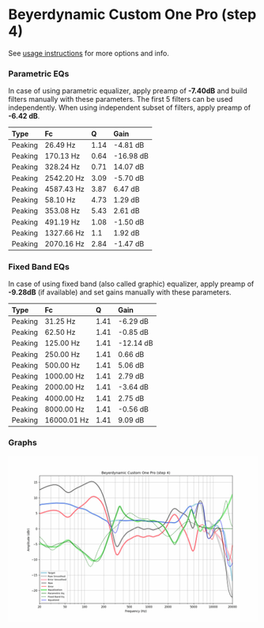 # Beyerdynamic Custom One Pro (step 4)
See [usage instructions](https://github.com/jaakkopasanen/AutoEq#usage) for more options and info.

### Parametric EQs
In case of using parametric equalizer, apply preamp of **-7.40dB** and build filters manually
with these parameters. The first 5 filters can be used independently.
When using independent subset of filters, apply preamp of **-6.42 dB**.

| Type    | Fc         |    Q | Gain      |
|:--------|:-----------|:-----|:----------|
| Peaking | 26.49 Hz   | 1.14 | -4.81 dB  |
| Peaking | 170.13 Hz  | 0.64 | -16.98 dB |
| Peaking | 328.24 Hz  | 0.71 | 14.07 dB  |
| Peaking | 2542.20 Hz | 3.09 | -5.70 dB  |
| Peaking | 4587.43 Hz | 3.87 | 6.47 dB   |
| Peaking | 58.10 Hz   | 4.73 | 1.29 dB   |
| Peaking | 353.08 Hz  | 5.43 | 2.61 dB   |
| Peaking | 491.19 Hz  | 1.08 | -1.50 dB  |
| Peaking | 1327.66 Hz | 1.1  | 1.92 dB   |
| Peaking | 2070.16 Hz | 2.84 | -1.47 dB  |

### Fixed Band EQs
In case of using fixed band (also called graphic) equalizer, apply preamp of **-9.28dB**
(if available) and set gains manually with these parameters.

| Type    | Fc          |    Q | Gain      |
|:--------|:------------|:-----|:----------|
| Peaking | 31.25 Hz    | 1.41 | -6.29 dB  |
| Peaking | 62.50 Hz    | 1.41 | -0.85 dB  |
| Peaking | 125.00 Hz   | 1.41 | -12.14 dB |
| Peaking | 250.00 Hz   | 1.41 | 0.66 dB   |
| Peaking | 500.00 Hz   | 1.41 | 5.06 dB   |
| Peaking | 1000.00 Hz  | 1.41 | 2.79 dB   |
| Peaking | 2000.00 Hz  | 1.41 | -3.64 dB  |
| Peaking | 4000.00 Hz  | 1.41 | 2.75 dB   |
| Peaking | 8000.00 Hz  | 1.41 | -0.56 dB  |
| Peaking | 16000.01 Hz | 1.41 | 9.09 dB   |

### Graphs
![](./Beyerdynamic%20Custom%20One%20Pro%20(step%204).png)